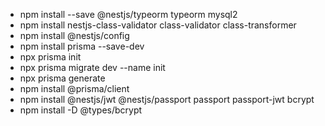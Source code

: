 - npm install --save @nestjs/typeorm typeorm mysql2
- npm install nestjs-class-validator class-validator class-transformer
- npm install @nestjs/config
- npm install prisma --save-dev
- npx prisma init
- npx prisma migrate dev --name init
- npx prisma generate
- npm install @prisma/client
- npm install @nestjs/jwt @nestjs/passport passport passport-jwt bcrypt
- npm install -D @types/bcrypt
